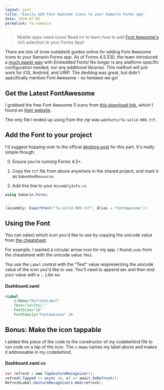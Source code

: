 ```yaml
---
layout: post
title: "Easily add Font Awesome icons to your Xamarin Forms app"
date: 2020-07-02
permalink: fa-xamarin
---
```


> Mobile apps need icons! Read on to learn how to add [Font Awesome's](https://fontawesome.com/) rich selection to your Forms App!

There are lots of (now outdated) guides online for adding Font Awesome icons to your Xamarin Forms app. As of Forms 4.5.530, the team introduced a [much easier way](https://devblogs.microsoft.com/xamarin/embedded-fonts-xamarin-forms/) with Embedded Fonts! No longer is any platform-specific configuration needed, nor any additional libraries. This method will just work for iOS, Android, and UWP. The devblog was great, but didn't specifically mention Font Awesome - so hereeee we go!

## Get the Latest FontAwesome

I grabbed the free Font Awesome 5 icons from [this download link](https://use.fontawesome.com/releases/v5.13.1/fontawesome-free-5.13.1-web.zip), which I found on [their website](https://fontawesome.com/how-to-use/on-the-web/setup/hosting-font-awesome-yourself).

The only file I ended up using from the zip was `webfonts/fa-solid-900.ttf`.

## Add the Font to your project

I'd suggest hopping over to the offical [devblog post](https://devblogs.microsoft.com/xamarin/embedded-fonts-xamarin-forms/) for this part. It's really simple though:

0. Ensure you're running Forms 4.5+.

1. Copy the `ttf` file from above anywhere in the shared project, and mark it as `EmbeddedResource`.

2. Add this line to your `AssemblyInfo.cs`

```csharp
using Xamarin.Forms;

...
[assembly: ExportFont("fa-solid-900.ttf", Alias = "FontAwesome")]
```

## Using the Font

You can select which icon you'd like to use by copying the unicode value from [the cheatsheet](https://fontawesome.com/cheatsheet/free/solid).

For example, I wanted a circular arrow icon for my app. I found `undo` from the cheatsheet with the unicode value `f0e2`.

You use the `Label` control with the "Text" value respresenting the unicode value of the icon you'd like to use. You'll need to append `&#x` and then end your value with a `;`. Like so:

#### Dashboard.xaml

```xml
<Label
    x:Name="RefreshLabel"
    Text="&#xf0e2;"
    FontSize="18"
    FontFamily="FontAwesome" />
```

## Bonus: Make the icon tappable

I added this piece of the code to the constructor of my codebehind file to run code on a tap of the icon. The `x:Name` names my label above and makes it addressable in my codebehind.

#### Dashboard.xaml.cs

```csharp
var refresh = new TapGestureRecognizer();
refresh.Tapped += async (s, e) => await DoRefresh();
RefreshLabel.GestureRecognizers.Add(refresh);
```
